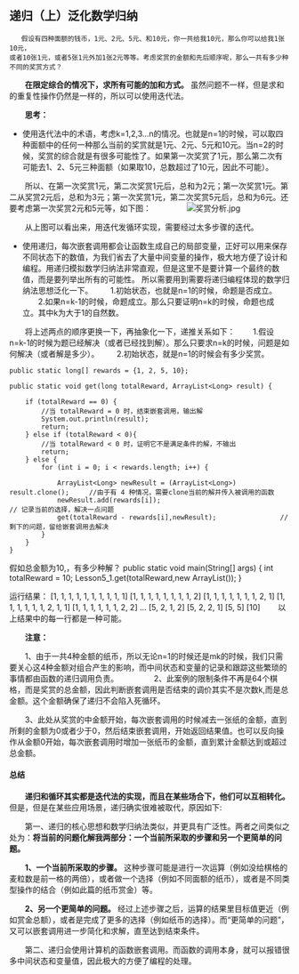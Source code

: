 ## 递归（上）泛化数学归纳
	   假设有四种面额的钱币，1元、2元、5元、和10元，你一共给我10元，那么你可以给我1张10元，
	或者10张1元，或者5张1元外加1张2元等等。考虑奖赏的金额和先后顺序呢，那么一共有多少种
	不同的奖赏方式？

　　**在限定综合的情况下，求所有可能的加和方式。** 虽然问题不一样，但是求和的重复性操作仍然是一样的，所以可以使用迭代法。

　　**思考：**

* 使用迭代法中的术语，考虑k=1,2,3...n的情况。也就是n=1的时候，可以取四种面额中的任何一种那么当前的奖赏就是1元、2元、5元和10元。当n=2的时候，奖赏的综合就是有很多可能性了。如果第一次奖赏了1元，那么第二次有可能去1、2、5元三种面额（如果取10，总数超过了10元，因此不可能）。

　　所以、在第一次奖赏1元，第二次奖赏1元后，总和为2元；第一次奖赏1元。第二从奖赏2元后，总和为3元；第一次奖赏1元，第二次奖赏5元后，总和为6元。还要考虑第一次奖赏2元和5元等，如下图：
　　
　　![奖赏分析.jpg](https://s2.ax1x.com/2019/09/05/nnPCaF.jpg)

　　从上图可以看出来，用迭代发循环实现，需要经过太多步骤的迭代。

* 使用递归，每次嵌套调用都会让函数生成自己的局部变量，正好可以用来保存不同状态下的数值，为我们省去了大量中间变量的操作，极大地方便了设计和编程。用递归模拟数学归纳法非常直观，但是这里不是要计算一个最终的数值，而是要列举出所有的可能性。 所以需要用到需要将递归编程体现的数学归纳法思想泛化一下。
　　1.初始状态，也就是n=1的时候，命题是否成立。
　　2.如果n=k-1的时候，命题成立。那么只要证明n=k的时候，命题也成立。其中k为大于1的自然数。

　　将上述两点的顺序更换一下，再抽象化一下，递推关系如下：
　　1.假设n=k-1的时候为题已经解决（或者已经找到解）。那么只要求n=k的时候，问题是如何解决（或者解是多少）。
　　2.初始状态，就是n=1的时候会有多少奖赏。

	public static long[] rewards = {1, 2, 5, 10};

    public static void get(long totalReward, ArrayList<Long> result) {

        if (totalReward == 0) {
            //当 totalReward = 0 时，结束嵌套调用，输出解
            System.out.println(result);
            return;
        } else if (totalReward < 0){
            //当 totalReward < 0 时，证明它不是满足条件的解，不输出
            return;
        } else {
            for (int i = 0; i < rewards.length; i++) {

                ArrayList<Long> newResult = (ArrayList<Long>) result.clone();     //由于有 4 种情况，需要clone当前的解并传入被调用的函数
                newResult.add(rewards[i]);                                        // 记录当前的选择，解决一点问题
                get(totalReward - rewards[i],newResult);                //剩下的问题，留给嵌套调用去解决
            }
        }
    }

假如总金额为10,，有多少种解？
	public static void main(String[] args) {
        int totalReward = 10;
        Lesson5_1.get(totalReward,new ArrayList<Long>());
    }

运行结果：
	[1, 1, 1, 1, 1, 1, 1, 1, 1, 1]
	[1, 1, 1, 1, 1, 1, 1, 1, 2]
	[1, 1, 1, 1, 1, 1, 1, 2, 1]
	[1, 1, 1, 1, 1, 1, 2, 1, 1]
	[1, 1, 1, 1, 1, 1, 2, 2]
	...
	[5, 2, 1, 2]
	[5, 2, 2, 1]
	[5, 5]
	[10]
　　以上结果中的每一行都是一种可能。
  
  
　　**注意：**
  
  
　　1、由于一共4种金额的纸币，所以无论n=1的时候还是mk的时候，我们只需要关心这4种金额对组合产生的影响，而中间状态和变量的记录和跟踪这些繁琐的事情都由函数的递归调用负责。
　　
　　2、此案例的限制条件不再是64个棋格，而是奖赏的总金额，因此判断嵌套调用是否结束的调价其实不是次数k,而是总金额。这个金额确保了递归不会陷入死循环。

　　3、此处从奖赏的中金额开始，每次嵌套调用的时候减去一张纸的金额，直到所剩的金额为0或者少于0，然后结束嵌套调用，开始返回结果值。也可以反向操作从金额0开始，每次嵌套调用时增加一张纸币的金额，直到累计金额达到或超过总金额。


#### 总结
　　**递归和循环其实都是迭代法的实现，而且在某些场合下，他们可以互相转化。** 但是，但是在某些应用场景，递归确实很难被取代，原因如下:

　　第一、递归的核心思想和数学归纳法类似，并更具有广泛性。两者之间类似之处为：**将当前的问题化解我两部分：一个当前所采取的步骤和另一个更简单的问题。**

　　**1、一个当前所采取的步骤。** 这种步骤可能是进行一次运算（例如没给棋格的麦粒数是前一格的两倍），或者做一个选择（例如不同面额的纸币），或者是不同类型操作的结合（例如此篇的纸币赏金）等。

　　**2、另一个更简单的问题。** 经过上述步骤之后，运算的结果里目标值更近（例如赏金总额），或者是完成了更多的选择（例如纸币的选择）。而“更简单的问题”，又可以嵌套调用进一步简化和求解，直至达到结束条件。

　　第二、递归会使用计算机的函数嵌套调用。而函数的调用本身，就可以报错很多中间状态和变量值，因此极大的方便了编程的处理。
